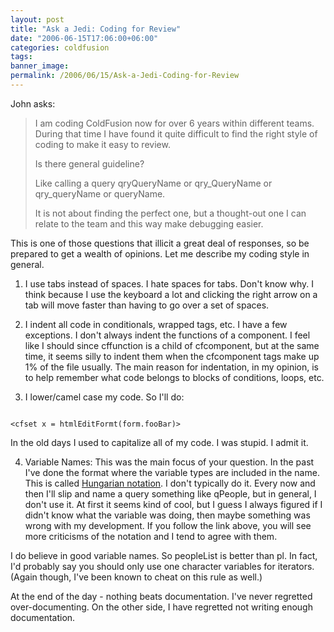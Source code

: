 ```yaml
---
layout: post
title: "Ask a Jedi: Coding for Review"
date: "2006-06-15T17:06:00+06:00"
categories: coldfusion 
tags: 
banner_image: 
permalink: /2006/06/15/Ask-a-Jedi-Coding-for-Review
---
```


John asks:

<blockquote>
I am coding ColdFusion now for over 6 years within different teams. During that time I have found it quite difficult to find the right style of coding to make it easy to review.

Is there general guideline?

Like calling a query qryQueryName or qry_QueryName or qry_queryName or queryName.

It is not about finding the perfect one, but a thought-out one I can relate to the team and this way make debugging easier.
</blockquote>

This is one of those questions that illicit a great deal of responses, so be prepared to get a wealth of opinions. Let me describe my coding style in general.

1) I use tabs instead of spaces. I hate spaces for tabs. Don't know why. I think because I use the keyboard a lot and clicking the right arrow on a tab will move faster than having to go over a set of spaces.

2) I indent all code in conditionals, wrapped tags, etc. I have a few exceptions. I don't always indent the functions of a component. I feel like I should since cffunction is a child of cfcomponent, but at the same time, it seems silly to indent them when the cfcomponent tags make up 1% of the file usually. The main reason for indentation, in my opinion, is to help remember what code belongs to blocks of conditions, loops, etc. 

3) I lower/camel case my code. So I'll do:

<code>
&lt;cfset x = htmlEditFormt(form.fooBar)&gt;
</code>

In the old days I used to capitalize all of my code. I was stupid. I admit it.

4) Variable Names: This was the main focus of your question. In the past I've done the format where the variable types are included in the name. This is called <a href="http://en.wikipedia.org/wiki/Hungarian_notation">Hungarian notation</a>. I don't typically do it. Every now and then I'll slip and name a query something like qPeople, but in general, I don't use it. At first it seems kind of cool, but I guess I always figured if I didn't know what the variable was doing, then maybe something was wrong with my development. If you follow the link above, you will see more criticisms of the notation and I tend to agree with them.

I do believe in good variable names. So peopleList is better than pl. In fact, I'd probably say you should only use one character variables for iterators. (Again though, I've been known to cheat on this rule as well.)

At the end of the day - nothing beats documentation. I've never regretted over-documenting. On the other side, I have regretted not writing enough documentation.